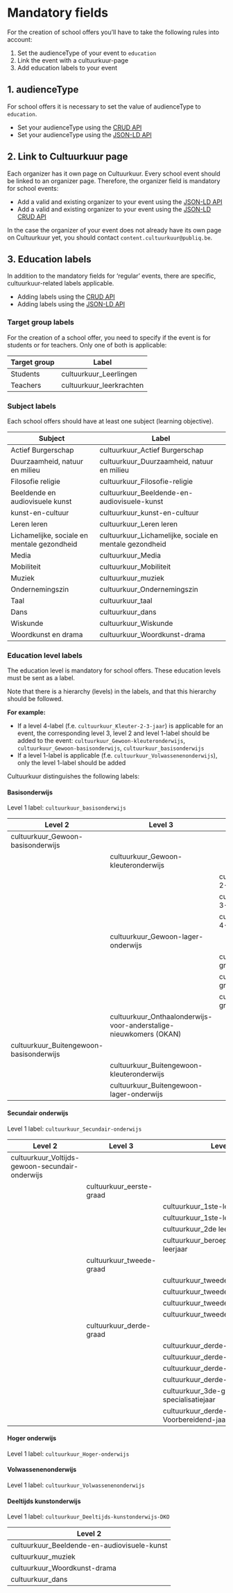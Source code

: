 ---
---
# Mandatory fields

For the creation of school offers you’ll have to take the following rules into account:
1. Set the audienceType of your event to ```education``` 
2. Link the event with a cultuurkuur-page
3. Add education labels to your event

## 1. audienceType
For school offers it is necessary to set the value of audienceType to ```education```.

- Set your audienceType using the [CRUD API](https://documentatie.uitdatabank.be/content/json-ld-crud-api/latest/events/event-audience.html)
- Set your audienceType using the [JSON-LD API](https://documentatie.uitdatabank.be/content/json-ld/latest/events/event-audience.html)

## 2. Link to Cultuurkuur page
Each organizer has it own page on Cultuurkuur. Every school event should be linked to an organizer page. Therefore, the organizer field is mandatory for school events:
- Add a valid and existing organizer to your event using the [JSON-LD API](https://documentatie.uitdatabank.be/content/json-ld/latest/events/event-organizer.html) 
- Add a valid and existing organizer to your event using the [JSON-LD CRUD API](https://documentatie.uitdatabank.be/content/json-ld-crud-api/latest/events/event-organizer.html)

In the case the organizer of your event does not already have its own page on Cultuurkuur yet, you should contact ```content.cultuurkuur@publiq.be```.

## 3. Education labels
In addition to the mandatory fields for ‘regular’ events, there are specific, cultuurkuur-related labels applicable.

- Adding labels using the [CRUD API](https://documentatie.uitdatabank.be/content/json-ld-crud-api/latest/events/event-labels.html)
- Adding labels using the [JSON-LD API](https://documentatie.uitdatabank.be/content/json-ld/latest/events/event-label.html)

### Target group labels
For the creation of a school offer, you need to specify if the event is for students or for teachers. 
Only one of both is applicable:

| Target group | Label | 
| -- | -- | 
| Students | cultuurkuur_Leerlingen | 
| Teachers | cultuurkuur_leerkrachten | 

### Subject labels
Each school offers should have at least one subject (learning objective). 

| Subject | Label | 
| -- | -- | 
| Actief Burgerschap | cultuurkuur_Actief Burgerschap | 
| Duurzaamheid, natuur en milieu | cultuurkuur_Duurzaamheid, natuur en milieu | 
| Filosofie religie | cultuurkuur_Filosofie-religie | 
| Beeldende en audiovisuele kunst | cultuurkuur_Beeldende-en-audiovisuele-kunst | 
| kunst-en-cultuur | cultuurkuur_kunst-en-cultuur | 
| Leren leren | cultuurkuur_Leren leren | 
| Lichamelijke, sociale en mentale gezondheid | cultuurkuur_Lichamelijke, sociale en mentale gezondheid | 
| Media | cultuurkuur_Media | 
| Mobiliteit | cultuurkuur_Mobiliteit | 
| Muziek | cultuurkuur_muziek | 
| Ondernemingszin | cultuurkuur_Ondernemingszin | 
| Taal | cultuurkuur_taal | 
| Dans | cultuurkuur_dans | 
| Wiskunde | cultuurkuur_Wiskunde | 
| Woordkunst en drama | cultuurkuur_Woordkunst-drama | 

### Education level labels
The education level is mandatory for school offers. These education levels must be sent as a label. 

Note that there is a hierarchy (levels) in the labels, and that this hierarchy should be followed.

**For example:**
- If a level 4-label (f.e. ```cultuurkuur_Kleuter-2-3-jaar```) is applicable for an event, the corresponding level 3, level 2 and level 1-label should be added to the event: ```cultuurkuur_Gewoon-kleuteronderwijs```, ```cultuurkuur_Gewoon-basisonderwijs```, ```cultuurkuur_basisonderwijs```
- If a level 1-label is applicable (f.e. ```cultuurkuur_Volwassenenonderwijs```), only the level 1-label should be added 


Cultuurkuur distinguishes the following labels:

#### Basisonderwijs

Level 1 label: ```cultuurkuur_basisonderwijs```

| Level 2 | Level 3 | Level 4 |
|--|--|--|
| cultuurkuur_Gewoon-basisonderwijs |  |  |
|  | cultuurkuur_Gewoon-kleuteronderwijs |  |
|  |  | cultuurkuur_Kleuter-2-3-jaar |
|  |  | cultuurkuur_Kleuter-3-4-jaar |
|  |  | cultuurkuur_Kleuter-4-5-jaar |
|  | cultuurkuur_Gewoon-lager-onderwijs |  |
|  |  | cultuurkuur_1ste-graad |
|  |  | cultuurkuur_2de-graad |
|  |  | cultuurkuur_3de-graad |
|  | cultuurkuur_Onthaalonderwijs-voor-anderstalige-nieuwkomers (OKAN) |  |
| cultuurkuur_Buitengewoon-basisonderwijs |  |  |
|  | cultuurkuur_Buitengewoon-kleuteronderwijs |  |
|  | cultuurkuur_Buitengewoon-lager-onderwijs |  |

#### Secundair onderwijs

Level 1 label: ```cultuurkuur_Secundair-onderwijs```

| Level 2 | Level 3 | Level 4 |
|--|--|--|
| cultuurkuur_Voltijds-gewoon-secundair-onderwijs |  |  |
|  | cultuurkuur_eerste-graad |  |
|  |  | cultuurkuur_1ste-leerjaar-A |
|  |  | cultuurkuur_1ste-leerjaar-B |
|  |  | cultuurkuur_2de leerjaar |
|  |  | cultuurkuur_beroepsvoorbereidend-leerjaar |
|  | cultuurkuur_tweede-graad |  |
|  |  | cultuurkuur_tweede-graad-ASO |
|  |  | cultuurkuur_tweede-graad-BSO |
|  |  | cultuurkuur_tweede-graad-KSO |
|  |  | cultuurkuur_tweede-graad-TSO |
|  | cultuurkuur_derde-graad |  |
|  |  | cultuurkuur_derde-graad-ASO |
|  |  | cultuurkuur_derde-graad-BSO |
|  |  | cultuurkuur_derde-graad-KSO |
|  |  | cultuurkuur_derde-graad-TSO |
|  |  | cultuurkuur_3de-graad-BSO-specialisatiejaar |
|  |  | cultuurkuur_derde-graad-Voorbereidend-jaar-HO |


#### Hoger onderwijs

Level 1 label: ```cultuurkuur_Hoger-onderwijs```


#### Volwassenenonderwijs

Level 1 label: ```cultuurkuur_Volwassenenonderwijs```


#### Deeltijds kunstonderwijs

Level 1 label: ```cultuurkuur_Deeltijds-kunstonderwijs-DKO```

| Level 2 |
|--|
| cultuurkuur_Beeldende-en-audiovisuele-kunst |
| cultuurkuur_muziek |
| cultuurkuur_Woordkunst-drama |
| cultuurkuur_dans |
